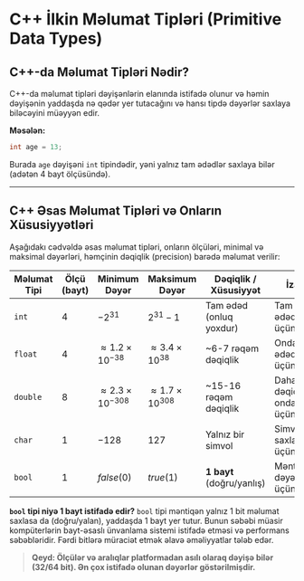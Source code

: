 # C++ İlkin Məlumat Tipləri (Primitive Data Types)

## C++-da Məlumat Tipləri Nədir?

C++-da məlumat tipləri dəyişənlərin elanında istifadə olunur və həmin dəyişənin yaddaşda nə qədər yer tutacağını və hansı tipdə dəyərlər saxlaya biləcəyini müəyyən edir.

**Məsələn:**

```cpp
int age = 13;
```

Burada `age` dəyişəni `int` tipindədir, yəni yalnız tam ədədlər saxlaya bilər (adətən 4 bayt ölçüsündə).

---

## C++ Əsas Məlumat Tipləri və Onların Xüsusiyyətləri

Aşağıdakı cədvəldə əsas məlumat tipləri, onların ölçüləri, minimal və maksimal dəyərləri, həmçinin dəqiqlik (precision) barədə məlumat verilir:

| Məlumat Tipi | Ölçü (bayt) | Minimum Dəyər | Maksimum Dəyər | Dəqiqlik / Xüsusiyyət | İzah |
| --- | --- | --- | --- | --- | --- |
| `int` | 4 | $-2^{31}$ | $2^{31} - 1$ | Tam ədəd (onluq yoxdur) | Tam ədədlər üçün |
| `float` | 4 | $\approx 1.2 × 10^{-38}$ | $\approx 3.4 × 10^{38}$ | ~6-7 rəqəm dəqiqlik | Ondalıq ədədlər üçün |
| `double` | 8 | $\approx 2.3 × 10^{-308}$ | $\approx 1.7 × 10^{308}$ | ~15-16 rəqəm dəqiqlik | Daha dəqiq ondalıqlar üçün |
| `char` | 1 | $-128$ | $127$ | Yalnız bir simvol | Simvol saxlamaq üçün |
| `bool` | 1 | $false (0)$ | $true (1)$ | **1 bayt** (doğru/yanlış) | Məntiqi dəyərlər üçün |

**`bool` tipi niyə 1 bayt istifadə edir?** `bool` tipi məntiqən yalnız 1 bit məlumat saxlasa da (doğru/yalan), yaddaşda 1 bayt yer tutur. Bunun səbəbi müasir kompüterlərin bayt-əsaslı ünvanlama sistemi istifadə etməsi və performans səbəbləridir. Fərdi bitlərə müraciət etmək əlavə əməliyyatlar tələb edər.

> **Qeyd: Ölçülər və aralıqlar platformadan asılı olaraq dəyişə bilər (32/64 bit). Ən çox istifadə olunan dəyərlər göstərilmişdir.**

